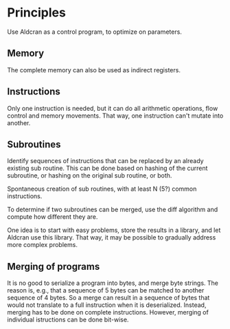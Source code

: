 # Principles
Use Aldcran as a control program, to optimize on parameters.

## Memory

The complete memory can also be used as indirect registers.

## Instructions

Only one instruction is needed, but it can do all arithmetic operations, flow control and memory movements. That way, one instruction can't mutate into another.

## Subroutines

Identify sequences of instructions that can be replaced by an already existing sub routine. This can be done based on hashing of the current subroutine, or hashing on the original sub routine, or both.

Spontaneous creation of sub routines, with at least N (5?) common instructions.

To determine if two subroutines can be merged, use the diff algorithm and compute how different they are.

One idea is to start with easy problems, store the results in a library, and let Aldcran use this library.
That way, it may be possible to gradually address more complex problems.

## Merging of programs
It is no good to serialize a program into bytes, and merge byte strings.
The reason is, e.g., that a sequence of 5 bytes can be matched to another sequence of 4 bytes.
So a merge can result in a sequence of bytes that would not translate to a full instruction when it
is deserialized.
Instead, merging has to be done on complete instructions.
However, merging of individual istructions can be done bit-wise.
